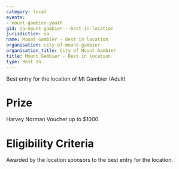 ```yaml
---
category: local
events:
- mount-gambier-youth
gid: sa-mount-gambier---best-in-location
jurisdiction: sa
name: Mount Gambier - Best in location
organisation: city-of-mount-gambier
organisation_title: City of Mount Gambier
title: Mount Gambier - Best in location
type: Best In
---
```


Best entry for the location of Mt Gambier (Adult)

# Prize
Harvey Norman Voucher up to $1000

# Eligibility Criteria
Awarded by the location sponsors to the best entry for the location.
